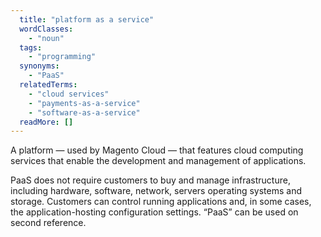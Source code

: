 ```yaml
---
  title: "platform as a service"
  wordClasses:
    - "noun"
  tags:
    - "programming"
  synonyms:
    - "PaaS"
  relatedTerms:
    - "cloud services"
    - "payments-as-a-service"
    - "software-as-a-service"
  readMore: []
---
```

A platform — used by Magento Cloud — that features cloud computing services that enable the development and management of applications.

PaaS does not require customers to buy and manage infrastructure, including hardware, software, network, servers operating systems and storage. Customers can control running applications and, in some cases, the application-hosting configuration settings. “PaaS” can be used on second reference.
